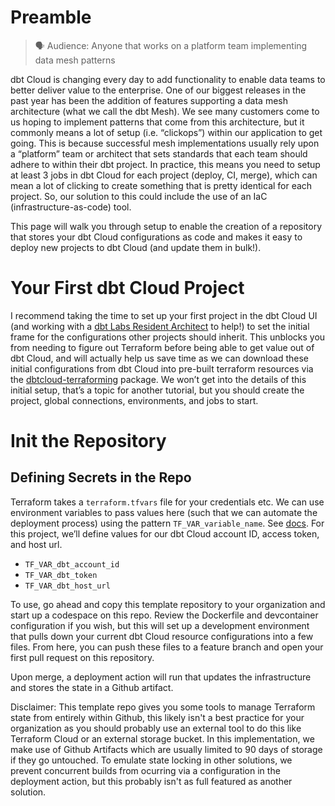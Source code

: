# Preamble


> 🗣 Audience: Anyone that works on a platform team implementing data mesh patterns

dbt Cloud is changing every day to add functionality to enable data teams to better deliver value to the enterprise. One of our biggest releases in the past year has been the addition of features supporting a data mesh architecture (what we call the dbt Mesh). We see many customers come to us hoping to implement patterns that come from this architecture, but it commonly means a lot of setup (i.e. “clickops”) within our application to get going. This is because successful mesh implementations usually rely upon a “platform” team or architect that sets standards that each team should adhere to within their dbt project. In practice, this means you need to setup at least 3 jobs in dbt Cloud for each project (deploy, CI, merge), which can mean a lot of clicking to create something that is pretty identical for each project. So, our solution to this could include the use of an IaC (infrastructure-as-code) tool.

This page will walk you through setup to enable the creation of a repository that stores your dbt Cloud configurations as code and makes it easy to deploy new projects to dbt Cloud (and update them in bulk!).

# Your First dbt Cloud Project

I recommend taking the time to set up your first project in the dbt Cloud UI (and working with a [dbt Labs Resident Architect](https://www.getdbt.com/services) to help!) to set the initial frame for the configurations other projects should inherit. This unblocks you from needing to figure out Terraform before being able to get value out of dbt Cloud, and will actually help us save time as we can download these initial configurations from dbt Cloud into pre-built terraform resources via the [dbtcloud-terraforming](https://github.com/dbt-labs/dbtcloud-terraforming/tree/main) package. We won’t get into the details of this initial setup, that’s a topic for another tutorial, but you should create the project, global connections, environments, and jobs to start.

# Init the Repository

## Defining Secrets in the Repo

Terraform takes a `terraform.tfvars` file for your credentials etc. We can use environment variables to pass values here (such that we can automate the deployment process) using the pattern `TF_VAR_variable_name`. See [docs](https://developer.hashicorp.com/terraform/language/values/variables#environment-variables). For this project, we’ll define values for our dbt Cloud account ID, access token, and host url.

- `TF_VAR_dbt_account_id`
- `TF_VAR_dbt_token`
- `TF_VAR_dbt_host_url`

To use, go ahead and copy this template repository to your organization and start up a codespace on this repo. Review the Dockerfile and devcontainer configuration if you wish, but this will set up a development environment that pulls down your current dbt Cloud resource configurations into a few files. From here, you can push these files to a feature branch and open your first pull request on this repository.

Upon merge, a deployment action will run that updates the infrastructure and stores the state in a Github artifact. 

Disclaimer: This template repo gives you some tools to manage Terraform state from entirely within Github, this likely isn't a best practice for your organization as you should probably use an external tool to do this like Terraform Cloud or an external storage bucket. In this implementation, we make use of Github Artifacts which are usually limited to 90 days of storage if they go untouched. To emulate state locking in other solutions, we prevent concurrent builds from ocurring via a configuration in the deployment action, but this probably isn't as full featured as another solution.
